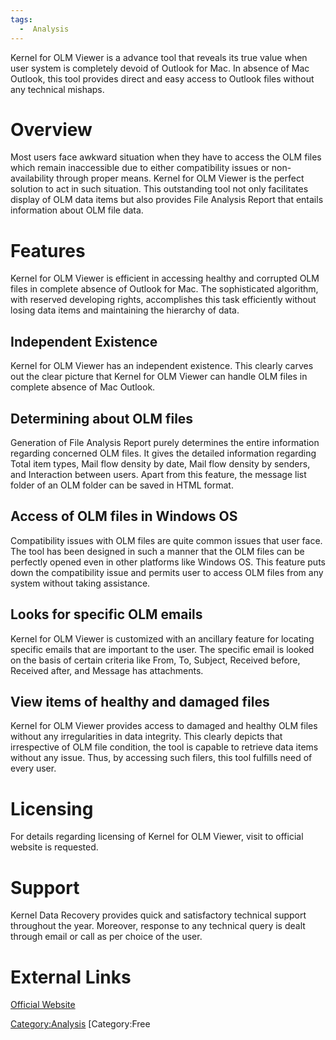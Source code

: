 ```yaml
---
tags:
  -  Analysis
---
```

Kernel for OLM Viewer is a advance tool that reveals its true value when
user system is completely devoid of Outlook for Mac. In absence of Mac
Outlook, this tool provides direct and easy access to Outlook files
without any technical mishaps.

# Overview

Most users face awkward situation when they have to access the OLM files
which remain inaccessible due to either compatibility issues or
non-availability through proper means. Kernel for OLM Viewer is the
perfect solution to act in such situation. This outstanding tool not
only facilitates display of OLM data items but also provides File
Analysis Report that entails information about OLM file data.

# Features

Kernel for OLM Viewer is efficient in accessing healthy and corrupted
OLM files in complete absence of Outlook for Mac. The sophisticated
algorithm, with reserved developing rights, accomplishes this task
efficiently without losing data items and maintaining the hierarchy of
data.

## Independent Existence

Kernel for OLM Viewer has an independent existence. This clearly carves
out the clear picture that Kernel for OLM Viewer can handle OLM files in
complete absence of Mac Outlook.

## Determining about OLM files

Generation of File Analysis Report purely determines the entire
information regarding concerned OLM files. It gives the detailed
information regarding Total item types, Mail flow density by date, Mail
flow density by senders, and Interaction between users. Apart from this
feature, the message list folder of an OLM folder can be saved in HTML
format.

## Access of OLM files in Windows OS

Compatibility issues with OLM files are quite common issues that user
face. The tool has been designed in such a manner that the OLM files can
be perfectly opened even in other platforms like Windows OS. This
feature puts down the compatibility issue and permits user to access OLM
files from any system without taking assistance.

## Looks for specific OLM emails

Kernel for OLM Viewer is customized with an ancillary feature for
locating specific emails that are important to the user. The specific
email is looked on the basis of certain criteria like From, To, Subject,
Received before, Received after, and Message has attachments.

## View items of healthy and damaged files

Kernel for OLM Viewer provides access to damaged and healthy OLM files
without any irregularities in data integrity. This clearly depicts that
irrespective of OLM file condition, the tool is capable to retrieve data
items without any issue. Thus, by accessing such filers, this tool
fulfills need of every user.

# Licensing

For details regarding licensing of Kernel for OLM Viewer, visit to
official website is requested.

# Support

Kernel Data Recovery provides quick and satisfactory technical support
throughout the year. Moreover, response to any technical query is dealt
through email or call as per choice of the user.

# External Links

[Official Website](http://www.nucleustechnologies.com/)

[Category:Analysis](category:analysis.md) [Category:Free
